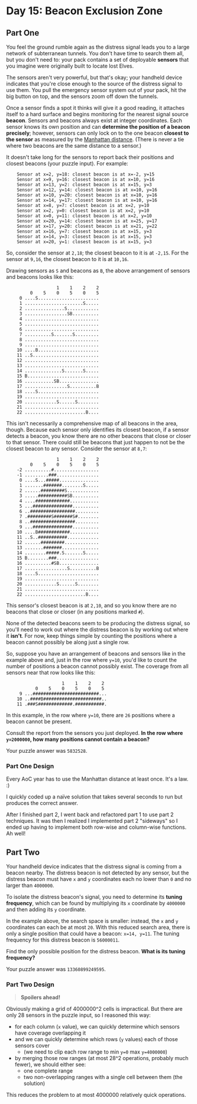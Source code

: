 # Day 15: Beacon Exclusion Zone

## Part One

You feel the ground rumble again as the distress signal leads you to a
large network of subterranean tunnels. You don't have time to search
them all, but you don't need to: your pack contains a set of deployable
**sensors** that you imagine were originally built to locate lost Elves.

The sensors aren't very powerful, but that's okay; your handheld device
indicates that you're close enough to the source of the distress signal
to use them. You pull the emergency sensor system out of your pack, hit
the big button on top, and the sensors zoom off down the tunnels.

Once a sensor finds a spot it thinks will give it a good reading, it
attaches itself to a hard surface and begins monitoring for the nearest
signal source **beacon**. Sensors and beacons always exist at integer
coordinates. Each sensor knows its own position and can **determine the
position of a beacon precisely**; however, sensors can only lock on to
the one beacon **closest to the sensor** as measured by the [Manhattan
distance](https://en.wikipedia.org/wiki/Taxicab_geometry). (There is
never a tie where two beacons are the same distance to a sensor.)

It doesn't take long for the sensors to report back their positions and
closest beacons (your puzzle input). For example:

```
    Sensor at x=2, y=18: closest beacon is at x=-2, y=15
    Sensor at x=9, y=16: closest beacon is at x=10, y=16
    Sensor at x=13, y=2: closest beacon is at x=15, y=3
    Sensor at x=12, y=14: closest beacon is at x=10, y=16
    Sensor at x=10, y=20: closest beacon is at x=10, y=16
    Sensor at x=14, y=17: closest beacon is at x=10, y=16
    Sensor at x=8, y=7: closest beacon is at x=2, y=10
    Sensor at x=2, y=0: closest beacon is at x=2, y=10
    Sensor at x=0, y=11: closest beacon is at x=2, y=10
    Sensor at x=20, y=14: closest beacon is at x=25, y=17
    Sensor at x=17, y=20: closest beacon is at x=21, y=22
    Sensor at x=16, y=7: closest beacon is at x=15, y=3
    Sensor at x=14, y=3: closest beacon is at x=15, y=3
    Sensor at x=20, y=1: closest beacon is at x=15, y=3
```

So, consider the sensor at `2,18`; the closest beacon to it is at
`-2,15`. For the sensor at `9,16`, the closest beacon to it is at
`10,16`.

Drawing sensors as `S` and beacons as `B`, the above arrangement of
sensors and beacons looks like this:

```
                   1    1    2    2
         0    5    0    5    0    5
     0 ....S.......................
     1 ......................S.....
     2 ...............S............
     3 ................SB..........
     4 ............................
     5 ............................
     6 ............................
     7 ..........S.......S.........
     8 ............................
     9 ............................
    10 ....B.......................
    11 ..S.........................
    12 ............................
    13 ............................
    14 ..............S.......S.....
    15 B...........................
    16 ...........SB...............
    17 ................S..........B
    18 ....S.......................
    19 ............................
    20 ............S......S........
    21 ............................
    22 .......................B....
```

This isn't necessarily a comprehensive map of all beacons in the area,
though. Because each sensor only identifies its closest beacon, if a
sensor detects a beacon, you know there are no other beacons that close
or closer to that sensor. There could still be beacons that just happen
to not be the closest beacon to any sensor. Consider the sensor at
`8,7`:

```
                   1    1    2    2
         0    5    0    5    0    5
    -2 ..........#.................
    -1 .........###................
     0 ....S...#####...............
     1 .......#######........S.....
     2 ......#########S............
     3 .....###########SB..........
     4 ....#############...........
     5 ...###############..........
     6 ..#################.........
     7 .#########S#######S#........
     8 ..#################.........
     9 ...###############..........
    10 ....B############...........
    11 ..S..###########............
    12 ......#########.............
    13 .......#######..............
    14 ........#####.S.......S.....
    15 B........###................
    16 ..........#SB...............
    17 ................S..........B
    18 ....S.......................
    19 ............................
    20 ............S......S........
    21 ............................
    22 .......................B....
```

This sensor's closest beacon is at `2,10`, and so you know there are no
beacons that close or closer (in any positions marked `#`).

None of the detected beacons seem to be producing the distress signal,
so you'll need to work out where the distress beacon is by working out
where it **isn't**. For now, keep things simple by counting the positions
where a beacon cannot possibly be along just a single row.

So, suppose you have an arrangement of beacons and sensors like in the
example above and, just in the row where `y=10`, you'd like to count the
number of positions a beacon cannot possibly exist. The coverage from
all sensors near that row looks like this:

```
                     1    1    2    2
           0    5    0    5    0    5
     9 ...#########################...
    10 ..####B######################..
    11 .###S#############.###########.
```

In this example, in the row where `y=10`, there are `26` positions where
a beacon cannot be present.

Consult the report from the sensors you just deployed. **In the row where
`y=2000000`, how many positions cannot contain a beacon?**

Your puzzle answer was `5832528`.

### Part One Design

Every AoC year has to use the Manhattan distance at least once. It's a law. :)

I quickly coded up a naïve solution that takes several seconds to run but produces the correct answer.

After I finished part 2, I went back and refactored part 1 to use part 2 techniques. It was then I realized I implemented part 2 "sideways" so I ended up having to implement both row-wise and column-wise functions. Ah well!

## Part Two

Your handheld device indicates that the distress signal is coming from a
beacon nearby. The distress beacon is not detected by any sensor, but
the distress beacon must have `x` and `y` coordinates each no lower than
`0` and no larger than `4000000`.

To isolate the distress beacon's signal, you need to determine its
**tuning frequency**, which can be found by multiplying its `x` coordinate
by `4000000` and then adding its `y` coordinate.

In the example above, the search space is smaller: instead, the `x` and
`y` coordinates can each be at most `20`. With this reduced search area,
there is only a single position that could have a beacon: `x=14, y=11`.
The tuning frequency for this distress beacon is `56000011`.

Find the only possible position for the distress beacon. **What is its
tuning frequency?**

Your puzzle answer was `13360899249595`.

### Part Two Design

> **Spoilers ahead!**

Obviously making a grid of 4000000^2 cells is impractical. But there are only 28 sensors in the puzzle input, so I reasoned this way:

- for each column (`x` value), we can quickly determine which sensors have coverage overlapping it
- and we can quickly determine which rows (`y` values) each of those sensors cover
  - (we need to clip each row range to min `y=0` max `y=4000000`)
- by merging those row ranges (at most 28^2 operations, probably much fewer), we should either see:
  - one complete range
  - two non-overlapping ranges with a single cell between them (the solution)

This reduces the problem to at most 4000000 relatively quick operations.
